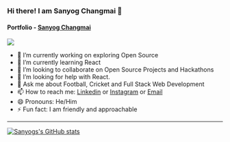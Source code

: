 ### Hi there! I am Sanyog Changmai 👋


#### Portfolio - [Sanyog Changmai](https://sanyogchangmai.github.io/)

 ![](https://visitor-badge.glitch.me/badge?page_id=sanyogchangmai.changmai)


- 🔭 I’m currently working on exploring Open Source
- 🌱 I’m currently learning React
- 👯 I’m looking to collaborate on Open Source Projects and Hackathons
- 🤔 I’m looking for help with React.
- 💬 Ask me about Football, Cricket and Full Stack Web Development
- 📫 How to reach me: [Linkedin](https://www.linkedin.com/in/sanyogchangmai29/) or [Instagram](https://www.instagram.com/iam_changmai/) or [Email](mailto:sanyogchangmai29@gmail.com)
- 😄 Pronouns: He/Him
- ⚡ Fun fact: I am friendly and approachable

---

[![Sanyogs's GitHub stats](https://github-readme-stats.vercel.app/api?username=sanyogchangmai&show_icons=true)](https://github.com/anuraghazra/github-readme-stats)

